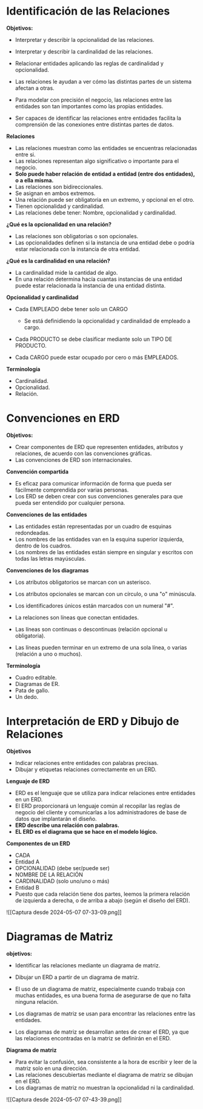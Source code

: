 # Identificación de las Relaciones

**Objetivos:**
- Interpretar y describir la opcionalidad de las relaciones.
- Interpretar y describir la cardinalidad de las relaciones.
- Relacionar entidades aplicando las reglas de cardinalidad y opcionalidad.

- Las relaciones le ayudan a ver cómo las distintas partes de un sistema afectan a otras.
- Para modelar con precisión el negocio, las relaciones entre las entidades son tan importantes como las propias entidades.
- Ser capaces de identificar las relaciones entre entidades facilita la comprensión de las conexiones entre distintas partes de datos.

**Relaciones**
* Las relaciones muestran como las entidades se encuentras relacionadas entre si.
* Las relaciones representan algo significativo o importante para el negocio.
* **Solo puede haber relación de entidad a entidad (entre dos entidades), o a ella misma.**
* Las relaciones son bidireccionales.
* Se asignan en ambos extremos.
* Una relación puede ser obligatoria en un extremo, y opcional en el otro.
* Tienen opcionalidad y cardinalidad.
* Las relaciones debe tener: Nombre, opcionalidad y cardinalidad.

**¿Qué es la opcionalidad en una relación?**
- Las relaciones son obligatorias o son opcionales.
- Las opcionalidades definen si la instancia de una entidad debe o podría estar relacionada con la instancia de otra entidad.

**¿Qué es la cardinalidad en una relación?**
- La cardinalidad mide la cantidad de algo.
- En una relación determina hacía cuantas instancias de una entidad puede estar relacionada la instancia de una entidad distinta.

**Opcionalidad y cardinalidad**
- Cada EMPLEADO debe tener solo un CARGO
	- Se está definidiendo la opcionalidad y cardinalidad de empleado a cargo.

- Cada PRODUCTO se debe clasificar mediante solo un TIPO DE PRODUCTO.
- Cada CARGO puede estar ocupado por cero o más EMPLEADOS.

**Terminología**
- Cardinalidad.
- Opcionalidad.
- Relación.

# Convenciones en ERD

**Objetivos:**
- Crear componentes de ERD que representen entidades, atributos y relaciones, de acuerdo con las convenciones gráficas.
- Las convenciones de ERD son internacionales.

**Convención compartida**
- Es eficaz para comunicar información de forma que pueda ser fácilmente comprendida por varias personas.
- Los ERD se deben crear con sus convenciones generales para que pueda ser entendido por cualquier persona.

**Convenciones de las entidades**
- Las entidades están representadas por un cuadro de esquinas redondeadas.
- Los nombres de las entidades van en la esquina superior izquierda, dentro de los cuadros.
- Los nombres de las entidades están siempre en singular y escritos con todas las letras mayúsculas.

**Convenciones de los diagramas**
- Los atributos obligatorios se marcan con un asterisco.
- Los atributos opcionales se marcan con un círculo, o una "o" minúscula.
- Los identificadores únicos están marcados con un numeral "#".

- La relaciones son líneas que conectan entidades.
- Las líneas son continuas o descontinuas (relación opcional u obligatoria).
- Las líneas pueden terminar en un extremo de una sola línea, o varias (relación a uno o muchos).

**Terminología**
- Cuadro editable.
- Diagramas de ER.
- Pata de gallo.
- Un dedo.

# Interpretación de ERD y Dibujo de Relaciones

**Objetivos**
- Indicar relaciones entre entidades con palabras precisas.
- Dibujar y etiquetas relaciones correctamente en un ERD.

**Lenguaje de ERD**
- ERD es el lenguaje que se utiliza para indicar relaciones entre entidades en un ERD.
- El ERD proporcionará un lenguaje común al recopilar las reglas de negocio del cliente y comunicarlas a los administradores de base de datos que implantarán el diseño.
- **ERD describe una relación con palabras.**
- **EL ERD es el diagrama que se hace en el modelo lógico.**

**Componentes de un ERD**
- CADA
- Entidad A
- OPCIONALIDAD (debe ser/puede ser)
- NOMBRE DE LA RELACIÓN
- CARDINALIDAD (solo uno/uno o más)
- Entidad B
- Puesto que cada relación tiene dos partes, leemos la primera relación de izquierda a derecha, o de arriba a abajo (según el diseño del ERD).

![[Captura desde 2024-05-07 07-33-09.png]]


# Diagramas de Matriz

**objetivos:**
- Identificar las relaciones mediante un diagrama de matriz.
- Dibujar un ERD a partir de un diagrama de matriz.

- El uso de un diagrama de matriz, especialmente cuando trabaja con muchas entidades, es una buena forma de asegurarse de que no falta ninguna relación.
- Los diagramas de matriz se usan para encontrar las relaciones entre las entidades.
- Los diagramas de matriz se desarrollan antes de crear el ERD, ya que las relaciones encontradas en la matriz se definirán en el ERD.

**Diagrama de matriz**
- Para evitar la confusión, sea consistente a la hora de escribir y leer de la matriz solo en una dirección.
- Las relaciones descubiertas mediante el diagrama de matriz se dibujan en el ERD.
- Los diagramas de matriz no muestran la opcionalidad ni la cardinalidad.

![[Captura desde 2024-05-07 07-43-39.png]]

















